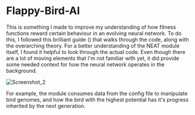 # Flappy-Bird-AI
This is something I made to improve my understanding of how fitness functions reward certain behaviour in an evolving neural network. 
To do this, I followed this brilliant guide () that walks through the code, along with the overarching theory. For a better understanding
of the NEAT module itself, I found it helpful to look through the actual code. Even though there are a lot of moving elements that I'm not
familiar with yet, it did provide some needed context for how the neural network operates in the background.

![Screenshot_2](https://user-images.githubusercontent.com/93890310/211852462-bc77de12-7b8c-4cd0-b147-a2ec66231e8a.png)

For example, the module consumes data from the config file to manipulate bird genomes, and how the bird with the highest potential has it's
progress inherited by the next generation.
